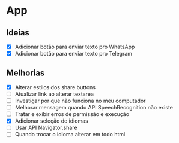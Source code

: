 # App

## Ideias

- [x] Adicionar botão para enviar texto pro WhatsApp
- [x] Adicionar botão para enviar texto pro Telegram

## Melhorias

- [x] Alterar estilos dos share buttons
- [ ] Atualizar link ao alterar textarea
- [ ] Investigar por que não funciona no meu computador
- [ ] Melhorar mensagem quando API SpeechRecognition não existe
- [ ] Tratar e exibir erros de permissão e execução
- [x] Adicionar seleção de idiomas
- [ ] Usar API Navigator.share
- [ ] Quando trocar o idioma alterar em todo html